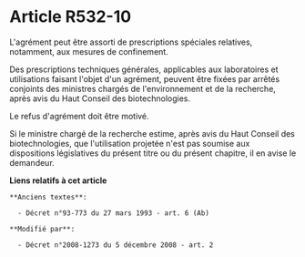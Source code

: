 # Article R532-10

L'agrément peut être assorti de prescriptions spéciales relatives, notamment, aux mesures de confinement. 

Des prescriptions techniques générales, applicables aux laboratoires et utilisations faisant l'objet d'un agrément, peuvent
être fixées par arrêtés conjoints des ministres chargés de l'environnement et de la recherche, après avis     du Haut Conseil
des biotechnologies. 

Le refus d'agrément doit être motivé. 

Si le ministre chargé de la recherche estime, après avis     du Haut Conseil des biotechnologies, que l'utilisation projetée
n'est pas soumise aux dispositions législatives du présent titre ou du présent chapitre, il en avise le demandeur.

**Liens relatifs à cet article**

	**Anciens textes**:

	  - Décret n°93-773 du 27 mars 1993 - art. 6 (Ab)

	**Modifié par**:

	  - Décret n°2008-1273 du 5 décembre 2008 - art. 2
